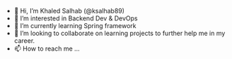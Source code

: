 - 👋 Hi, I’m Khaled Salhab (@ksalhab89)
- 👀 I’m interested in Backend Dev & DevOps
- 🌱 I’m currently learning Spring framework
- 💞️ I’m looking to collaborate on learning projects to further help me in my career.
- 📫 How to reach me ...

<!---
ksalhab89/ksalhab89 is a ✨ special ✨ repository because its `README.md` (this file) appears on your GitHub profile.
You can click the Preview link to take a look at your changes.
--->
